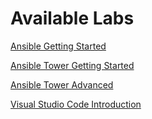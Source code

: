 # Available Labs

[Ansible Getting Started](./ansible-getting-started/)

[Ansible Tower Getting Started](./ansible-tower-getting-started/)

[Ansible Tower Advanced](./ansible-tower-advanced/)

[Visual Studio Code Introduction](./vscode-intro)